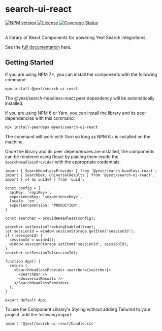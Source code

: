 # search-ui-react

<div>
  <a href="https://npmjs.org/package/@yext/search-ui-react">
    <img src="https://img.shields.io/npm/v/@yext/search-ui-react" alt="NPM version"/>
  </a>
  <a href="./LICENSE">
    <img src="https://img.shields.io/badge/License-BSD%203--Clause-blue.svg" alt="License"/>
  </a>
  <a href='https://coveralls.io/github/yext/search-ui-react?branch=main'>
    <img src='https://coveralls.io/repos/github/yext/search-ui-react/badge.svg?branch=main' alt='Coverage Status' />
  </a>
</div>
<br>

A library of React Components for powering Yext Search integrations.

See the [full documentation](./docs/search-ui-react.md) here.

## Getting Started

If you are using NPM 7+, you can install the components with the following command:

```bash
npm install @yext/search-ui-react
```
The @yext/search-headless-react peer dependency will be automatically installed.

If you are using NPM 6 or Yarn, you can install the library and its peer dependencies with this command:
```bash
npx install-peerdeps @yext/search-ui-react
```
The command will work with Yarn so long as NPM 6+ is installed on the machine.

Once the library and its peer dependencies are installed, the components can be rendered using React by placing them inside the `SearchHeadlessProvider` with the appropriate credentials:

```tsx
import { SearchHeadlessProvider } from '@yext/search-headless-react';
import { SearchBar, UniversalResults } from '@yext/search-ui-react';
import { v4 as uuidv4 } from 'uuid';

const config = {
  apiKey: '<apiKey>',
  experienceKey: '<experienceKey>',
  locale: 'en',
  experienceVersion: 'PRODUCTION',
}

const searcher = provideHeadless(config);

searcher.setSessionTrackingEnabled(true);
let sessionId = window.sessionStorage.getItem('sessionId');
if (!sessionId) {
  sessionId = uuidv4();
  window.sessionStorage.setItem('sessionId', sessionId);
}
searcher.setSessionId(sessionId);

function App() {
  return (
    <SearchHeadlessProvider searcher={searcher}>
      <SearchBar />
      <UniversalResults />
    </SearchHeadlessProvider>
  );
}

export default App;
```

To use the Component Library's Styling without adding Tailwind to your project, add the following import: 

```tsx
import '@yext/search-ui-react/bundle.css'
```